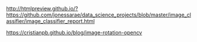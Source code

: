 http://htmlpreview.github.io/?https://github.com/jonessarae/data_science_projects/blob/master/image_classifier/image_classifier_report.html


https://cristianpb.github.io/blog/image-rotation-opencv
